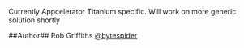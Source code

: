 Currently Appcelerator Titanium specific. Will work on more generic solution shortly

##Author##
Rob Griffiths [@bytespider](https://twitter.com/bytespider)